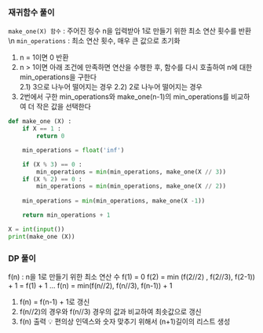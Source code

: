 ### 재귀함수 풀이
`make_one(X) 함수` : 주어진 정수 n을 입력받아 1로 만들기 위한 최소 연산 횟수를 반환 \n
`min_operations` : 최소 연산 횟수, 매우 큰 값으로 초기화 
1. n = 1이면 0 반환
2. n > 1이면 아래 조건에 만족하면 연산을 수행한 후, 함수를 다시 호출하여 n에 대한 min_operations을 구한다  
   2.1) 3으로 나누어 떨어지는 경우
   2.2) 2로 나누어 떨어지는 경우
3. 2번에서 구한 min_operations와 make_one(n-1)의 min_operations를 비교하여 더 작은 값을 선택한다
   
```python
def make_one (X) :
    if X == 1 :
        return 0

    min_operations = float('inf')

    if (X % 3) == 0 :
        min_operations = min(min_operations, make_one(X // 3))
    if (X % 2) == 0 :
        min_operations = min(min_operations, make_one(X // 2))
    
    min_operations = min(min_operations, make_one(X -1))

    return min_operations + 1

X = int(input())
print(make_one (X))
```
   
### DP 풀이
f(n) : n을 1로 만들기 위한 최소 연산 수
f(1) = 0
f(2) = min (f(2//2) , f(2//3), f(2-1)) + 1 = f(1) + 1
...
f(n) = min(f(n//2), f(n//3), f(n-1)) + 1

1. f(n) = f(n-1) + 1로 갱신
2. f(n//2)의 경우와  f(n//3) 경우의 값과 비교하여 최솟값으로 갱신
3. f(n) 출력
💡 편의상 인덱스와 숫자 맞추기 위해서 (n+1)길이의 리스트 생성

